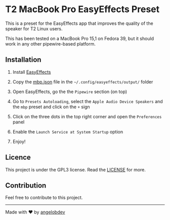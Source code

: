 # T2 MacBook Pro EasyEffects Preset

This is a preset for the EasyEffects app that improves the quality of the speaker for T2 Linux users.

This has been tested on a MacBook Pro 15,1 on Fedora 39, but it should work in any other pipewire-based platform.

## Installation

1. Install [EasyEffects](https://github.com/wwmm/easyeffects)

2. Copy the [mbp.json](mbp.json) file in the `~/.config/easyeffects/output/` folder

3. Open EasyEffects, go the the `Pipewire` section (on top)

4. Go to `Presets Autoloading`, select the `Apple Audio Device Speakers` and the `mbp` preset and click on the `+` sign

5. Click on the three dots in the top right corner and open the `Preferences` panel

6. Enable the `Launch Service at System Startup` option

7. Enjoy!

## Licence

This project is under the GPL3 license. Read the [LICENSE](LICENSE.md) for more.

## Contribution

Feel free to contribute to this project.

---

Made with ❤️ by [angelobdev](https://github.com/angelobdev)

